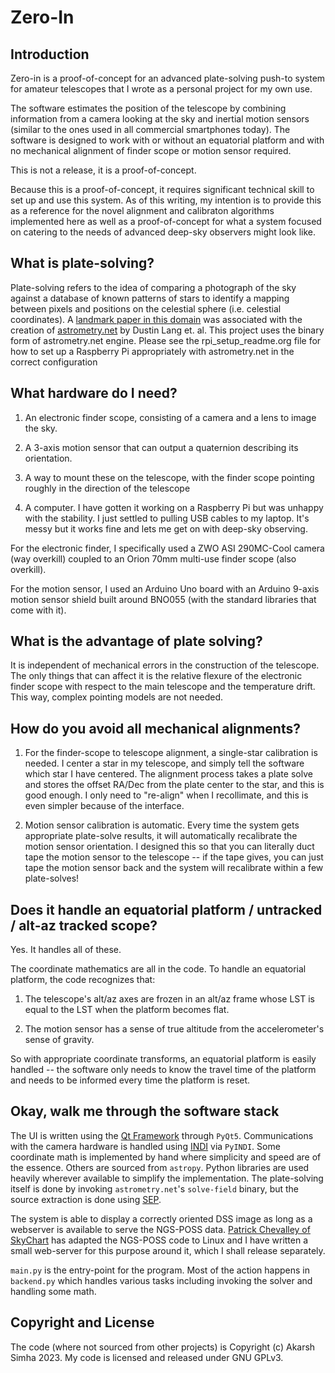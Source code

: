 # Zero-In

## Introduction

Zero-in is a proof-of-concept for an advanced plate-solving push-to
system for amateur telescopes that I wrote as a personal project for
my own use.

The software estimates the position of the telescope by combining
information from a camera looking at the sky and inertial motion
sensors (similar to the ones used in all commercial smartphones
today). The software is designed to work with or without an equatorial
platform and with no mechanical alignment of finder scope or motion
sensor required.

This is not a release, it is a proof-of-concept.

Because this is a proof-of-concept, it requires significant technical
skill to set up and use this system. As of this writing, my intention
is to provide this as a reference for the novel alignment and
calibraton algorithms implemented here as well as a proof-of-concept
for what a system focused on catering to the needs of advanced
deep-sky observers might look like.

## What is plate-solving?

Plate-solving refers to the idea of comparing a photograph of the sky
against a database of known patterns of stars to identify a mapping
between pixels and positions on the celestial sphere (i.e. celestial
coordinates). A [landmark paper in this
domain](https://iopscience.iop.org/article/10.1088/0004-6256/139/5/1782/meta)
was associated with the creation of
[astrometry.net](https://astrometry.net) by Dustin Lang et. al. This
project uses the binary form of astrometry.net engine. Please see the
rpi_setup_readme.org file for how to set up a Raspberry Pi
appropriately with astrometry.net in the correct configuration

## What hardware do I need?

1. An electronic finder scope, consisting of a camera and a lens to
   image the sky.

2. A 3-axis motion sensor that can output a quaternion describing its
   orientation.

3. A way to mount these on the telescope, with the finder scope
   pointing roughly in the direction of the telescope

4. A computer. I have gotten it working on a Raspberry Pi but was
   unhappy with the stability. I just settled to pulling USB cables to
   my laptop. It's messy but it works fine and lets me get on with
   deep-sky observing.

For the electronic finder, I specifically used a ZWO ASI 290MC-Cool
camera (way overkill) coupled to an Orion 70mm multi-use finder scope
(also overkill).

For the motion sensor, I used an Arduino Uno board with an Arduino
9-axis motion sensor shield built around BNO055 (with the standard
libraries that come with it).

## What is the advantage of plate solving?

It is independent of mechanical errors in the construction of the
telescope. The only things that can affect it is the relative flexure
of the electronic finder scope with respect to the main telescope and
the temperature drift. This way, complex pointing models are not
needed.

## How do you avoid all mechanical alignments?

1. For the finder-scope to telescope alignment, a single-star
   calibration is needed. I center a star in my telescope, and simply
   tell the software which star I have centered. The alignment process
   takes a plate solve and stores the offset RA/Dec from the plate
   center to the star, and this is good enough. I only need to
   "re-align" when I recollimate, and this is even simpler because of
   the interface.

2. Motion sensor calibration is automatic. Every time the system gets
   appropriate plate-solve results, it will automatically recalibrate
   the motion sensor orientation. I designed this so that you can
   literally duct tape the motion sensor to the telescope -- if the
   tape gives, you can just tape the motion sensor back and the system
   will recalibrate within a few plate-solves!

## Does it handle an equatorial platform / untracked / alt-az tracked scope?

Yes. It handles all of these.

The coordinate mathematics are all in the code. To handle an
equatorial platform, the code recognizes that:

1. The telescope's alt/az axes are frozen in an alt/az frame whose LST
   is equal to the LST when the platform becomes flat.

2. The motion sensor has a sense of true altitude from the
   accelerometer's sense of gravity.

So with appropriate coordinate transforms, an equatorial platform is
easily handled -- the software only needs to know the travel time of
the platform and needs to be informed every time the platform is
reset.

## Okay, walk me through the software stack

The UI is written using the [Qt
Framework](https://www.qt.io/product/framework) through
`PyQt5`. Communications with the camera hardware is handled using
[INDI](http://indilib.org/) via `PyINDI`. Some coordinate math is
implemented by hand where simplicity and speed are of the
essence. Others are sourced from `astropy`. Python libraries are used
heavily wherever available to simplify the implementation. The
plate-solving itself is done by invoking `astrometry.net`'s
`solve-field` binary, but the source extraction is done using
[SEP](https://sep.readthedocs.io/en/v1.1.x/).

The system is able to display a correctly oriented DSS image as long
as a webserver is available to serve the NGS-POSS data. [Patrick
Chevalley of SkyChart](https://github.com/pchev/skychart) has adapted
the NGS-POSS code to Linux and I have written a small web-server for
this purpose around it, which I shall release separately.

`main.py` is the entry-point for the program. Most of the action
happens in `backend.py` which handles various tasks including invoking
the solver and handling some math.

## Copyright and License

The code (where not sourced from other projects) is Copyright (c)
Akarsh Simha 2023. My code is licensed and released under GNU GPLv3.

